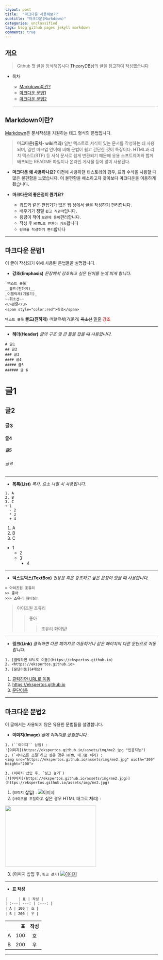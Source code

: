 ```yaml
---
layout: post
title:  "마크다운 사용해보기"
subtitle: "마크다운(Markdown)"
categories: unclassified
tags: blog github pages jekyll markdown  
comments: true
---
```


## 개요
> Github 첫 글을 장식해봅시다
> [TheoryDB님](https://ekspertos.github.io/envops/2019/05/22/envops-blog-how-to-use-md/#markdown%EC%9D%98-%EB%B0%98%EB%93%9C%EC%8B%9C-%EC%95%8C%EC%95%84%EC%95%BC-%ED%95%98%EB%8A%94-%EB%AC%B8%EB%B2%95)의 글을 참고하여 작성했습니다

- 목차
  - [Markdown이란?](#markdown이란)
  - [마크다운 문법1](#마크다운-문법1)
  - [마크다운 문법2](#마크다운-문법2)




  ---
## Markdown이란?

[Markdown](http://kirkstrobeck.github.io/whatismarkdown.com/)은 문서작성을 지원하는 태그 형식의 문법입니다.
> __마크다운(출처- wiki백과)__
> 일반 텍스트로 서식이 있는 문서를 작성하는 데 사용되며, 일반 마크업 언어에 비해 문법이 쉽고 간단한 것이 특징이다. HTML과 리치 텍스트(RTF) 등 서식 문서로 쉽게 변환되기 때문에 응용 소프트웨어와 함께 배포되는 README 파일이나 온라인 게시물 등에 많이 사용된다.

* __마크다운 왜 사용하나요?__
이전에 사용하던 티스토리의 경우, 표와 수식을 사용할 때 많은 불편함을 느꼈습니다. 이 불편함을 해소하고자 찾아보다 마크다운을 이용하게 됬습니다.

* __마크다운의 좋은점이 뭔가요?__
  - 워드와 같은 편집기가 없은 웹 상에서 글을 작성하기 편리합니다.
  - 배우기가 정말 `쉽고 직관적`입니다.
  - 용량이 적어 `보관에 용이`편리합니다.
  - 작성 후 `HTML로 변환이 가능`합니다
  - ``링크를 작성하기 편리``합니다


---

## 마크다운 문법1
이 글이 작성되기 위해 사용된 문법들을 설명합니다.

* __강조(Emphasis)__
_문장에서 강조하고 싶은 단어를 눈에 띄게 합니다._
```
`텍스트 블록`
__볼드(진하게)__
_이탤릭체(기울기)_
~~취소선~~
<u>밑줄</u>
<span style="color:red">강조</span>
```
`텍스트 블록`
__볼드(진하게)__
_이탤릭체(기울기)_
~~취소선~~
<u>밑줄</u>
<span style="color:red">강조</span>

---

* __헤더(Header)__
_글의 구조 및 큰 틀을 잡을 떄 사용합니다._
```
# 글1
## 글2
### 글3
#### 글4
##### 글5
###### 글 6
```
# 글1
## 글2
### 글3
#### 글4
##### 글5
###### 글 6

---

* __목록(List)__
_목차, 요소 나열 시 사용됩니다._

```
1. A
2. B
3. C
+ 1
  - 2
  * 3
  + 4
```

1. A
2. B
3. C
+ 1
  - 2
  * 3
    + 4
---

* __텍스트박스(TextBox)__
_인용문 혹은 강조하고 싶은 문장이 있을 때 사용합니다._

```
> 아이즈원 조유리
>> 좋아
>>> 조유리 화이팅!
```
> 아이즈원 조유리
>> 좋아
>>> 조유리 화이팅!

---

* __링크(Link)__
_클릭하면 다른 페이지로 이동하거나 같은 페이지의 다른 문단으로 이동합니다._
```
1. [클릭하면 URL로 이동](https://ekspertos.github.io)
2. <https://ekspertos.github.io>
3. [문단이동](#개요)
```
1. [클릭하면 URL로 이동](https://ekspertos.github.io)
2. <https://ekspertos.github.io>
3. [문단이동](#개요)

---

## 마크다운 문법2
이 글에서는 사용되지 않은 유용한 문법들을 설명합니다.

* __이미지(Image)__
_글에 이미지를 삽입합니다._
```
1. (``이미지`` 삽입) :
![이미지](https://ekspertos.github.io/assets/img/me2.jpg "인공지능")
2. (`사이즈를 조절`하고 싶은 경우 HTML 태그로 처리) :   
<img src="https://ekspertos.github.io/assets/img/me2.jpg" width="300" height="200">

3. (이미지 삽입 후, `링크 걸기`)
[![이미지](https://ekspertos.github.io/assets/img/me2.jpg)](https://ekspertos.github.io/assets/img/me2.jpg)  
```
1. (``이미지`` 삽입) :
![이미지](https://ekspertos.github.io/assets/img/me2.jpg "인공지능")
2. (`사이즈를 조절`하고 싶은 경우 HTML 태그로 처리) :   
<img src="https://ekspertos.github.io/assets/img/me2.jpg" width="300" height="200">

3. (이미지 삽입 후, `링크 걸기`)
[![이미지](https://ekspertos.github.io/assets/img/me2.jpg)](https://ekspertos.github.io/think/2019/06/25/think-future-ai/)  

---
* __표 작성__
```
|     | 표 | 작성 |  
| :---| ---: | :---: |  
| A | 100 | 호 |  
| B | 200 | 우 |
```

|     | 표 | 작성 |  
| :---| ---: | :---: |  
| A | 100 | 호 |  
| B | 200 | 우 |

---
